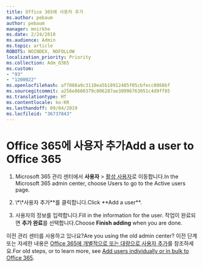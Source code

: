 ```yaml
---
title: Office 365에 사용자 추가
ms.author: pebaum
author: pebaum
manager: mnirkhe
ms.date: 2/24/2018
ms.audience: Admin
ms.topic: article
ROBOTS: NOINDEX, NOFOLLOW
localization_priority: Priority
ms.collection: Adm_O365
ms.custom:
- "93"
- "1200022"
ms.openlocfilehash: af7088a9c3110ea5b18912485f05cbfecc8068bf
ms.sourcegitcommit: a256e8680379c006287ae30996763051c4d9ff85
ms.translationtype: HT
ms.contentlocale: ko-KR
ms.lasthandoff: 09/04/2019
ms.locfileid: "36737843"
---
```

# <a name="add-a-user-to-office-365"></a><span data-ttu-id="19b53-102">Office 365에 사용자 추가</span><span class="sxs-lookup"><span data-stu-id="19b53-102">Add a user to Office 365</span></span>

1. <span data-ttu-id="19b53-103">Microsoft 365 관리 센터에서 **사용자** >  [활성 사용자](https://admin.microsoft.com/Adminportal/Home?source=applauncher#/users)로 이동합니다.</span><span class="sxs-lookup"><span data-stu-id="19b53-103">In the Microsoft 365 admin center, choose Users to go to the Active users page.</span></span>

2. <span data-ttu-id="19b53-104">
            \*\*사용자 추가**를 클릭합니다.</span><span class="sxs-lookup"><span data-stu-id="19b53-104">Click **Add a user**.</span></span>

3. <span data-ttu-id="19b53-105">사용자의 정보를 입력합니다.</span><span class="sxs-lookup"><span data-stu-id="19b53-105">Fill in the information for the user.</span></span> <span data-ttu-id="19b53-106">작업이 완료되면 **추가 완료**를 선택합니다.</span><span class="sxs-lookup"><span data-stu-id="19b53-106">Choose **Finish adding** when you are done.</span></span>

<span data-ttu-id="19b53-107">이전 관리 센터를 사용하고 있나요?</span><span class="sxs-lookup"><span data-stu-id="19b53-107">Are you using the old admin center?</span></span> <span data-ttu-id="19b53-108">이전 단계 또는 자세한 내용은 [Office 365에 개별적으로 또는 대량으로 사용자 추가](https://docs.microsoft.com/office365/admin/add-users/add-users)를 참조하세요.</span><span class="sxs-lookup"><span data-stu-id="19b53-108">For old steps, or to learn more, see [ Add users individually or in bulk to Office 365](https://docs.microsoft.com/office365/admin/add-users/add-users).</span></span>
  